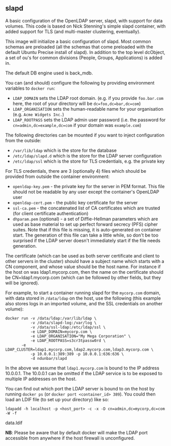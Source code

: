 ## slapd

A basic configuration of the OpenLDAP server, slapd, with support for data
volumes. This code is based on Nick Stenning's simple slapd container,
with added support for TLS (and multi-master clustering, eventually).

This image will initialize a basic configuration of slapd. Most common
schemas are preloaded (all the schemas that come preloaded with the
default Ubuntu Precise install of slapd). In addition to the top level
dcObject, a set of ou's for common divisions (People, Groups,
Applications) is added in.

The default DB engine used is back_mdb.

You can (and should) configure the following by providing environment variables
to `docker run`:

- `LDAP_DOMAIN` sets the LDAP root domain. (e.g. if you provide `foo.bar.com`
  here, the root of your directory will be `dc=foo,dc=bar,dc=com`)
- `LDAP_ORGANISATION` sets the human-readable name for your organisation (e.g.
  `Acme Widgets Inc.`)
- `LDAP_ROOTPASS` sets the LDAP admin user password (i.e. the password for
  `cn=admin,dc=example,dc=com` if your domain was `example.com`)

The following directories can be mounted if you want to inject
configuration from the outside:

- `/var/lib/ldap` which is the store for the database
- `/etc/ldap/slapd.d` which is the store for the LDAP server configuration
- `/etc/ldap/ssl` which is the store for TLS credentials, e.g. the private key

For TLS credentials, there are 3 (optionally 4) files which should
be provided from outside the container environment:

- `openldap-key.pem` - the private key for the server in PEM
 format. This file should not be readable by any user except the
 container's OpenLDAP user
- `openldap-cert.pem` - the public key certificate for the server
- `ssl-ca.pem` - the concatenated list of CA certificates which are
 trusted (for client certificate authentication)
- `dhparam.pem` (optional) - a set of Diffie-Hellman parameters which
 are used as base material to set up perfect forward secrecy (PFS)
 cipher suites. Note that if this file is missing, it is
 auto-generated on container start. The generation of this file can
 take a little while, so don't be too surprised if the LDAP server
 doesn't immediately start if the file needs generation.

The certificate (which can be used as both server certificate and
client to other servers in the cluster) should have a subject name
which starts with a CN component, and whose value should be the host
name. For instance if the host on was ldap1.mycorp.com, then the name
on the certificate should be CN=ldap1.mycorp.com (which can be
followed by other fields, but they will be ignored).

For example, to start a container running slapd for the `mycorp.com` domain,
with data stored in `/data/ldap` on the host, use the following (this
example also stores logs in an imported volume, and the SSL credentials on another volume):

    docker run -v /data/ldap:/var/lib/ldap \
               -v /data/slapd-log:/var/log \
               -v /data/ssl-ldap:/etc/ldap/ssl \
               -e LDAP_DOMAIN=mycorp.com \
               -e LDAP_ORGANISATION="My Mega Corporation" \
               -e LDAP_ROOTPASS=s3cr3tpassw0rd \
	       -e LDAP_CLUSTER=ldap1.mycorp.com,ldap2.mycorp.com,ldap3.mycorp.com \
               -p 10.0.0.1:389:389 -p 10.0.0.1:636:636 \
               -d ndunbar/slapd

In the above we assume that `ldap1.mycorp.com` is bound to the IP
address 10.0.0.1. The 10.0.0.1 can be omitted if the LDAP service is
to be exposed to multiple IP addresses on the host.

You can find out which port the LDAP server is bound to on the host by running
`docker ps` (or `docker port <container_id> 389`). You could then load an LDIF
file (to set up your directory) like so:

    ldapadd -h localhost -p <host_port> -c -x -D cn=admin,dc=mycorp,dc=com -W -f
data.ldif

**NB**: Please be aware that by default docker will make the LDAP port
accessible from anywhere if the host firewall is unconfigured.

